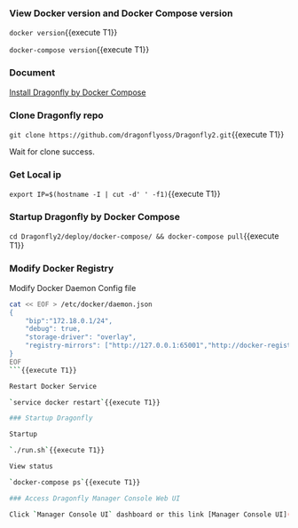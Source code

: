 ### View Docker version and  Docker Compose version

`docker version`{{execute T1}}

`docker-compose version`{{execute T1}}

### Document

[Install Dragonfly by Docker Compose](https://d7y.io/docs/getting-started/quick-start/docker-compose/)

### Clone Dragonfly repo

`git clone https://github.com/dragonflyoss/Dragonfly2.git`{{execute T1}}

Wait for clone success.

### Get Local ip

`export IP=$(hostname -I | cut -d' ' -f1)`{{execute T1}}

### Startup Dragonfly by Docker Compose

`cd Dragonfly2/deploy/docker-compose/ && docker-compose pull`{{execute T1}}

### Modify Docker Registry

Modify Docker Daemon Config file

```sh
cat << EOF > /etc/docker/daemon.json
{
    "bip":"172.18.0.1/24",
    "debug": true,
    "storage-driver": "overlay",
    "registry-mirrors": ["http://127.0.0.1:65001","http://docker-registry-mirror.katacoda.com"]
}
EOF
```{{execute T1}}

Restart Docker Service

`service docker restart`{{execute T1}}

### Startup Dragonfly

Startup

`./run.sh`{{execute T1}}

View status

`docker-compose ps`{{execute T1}}

### Access Dragonfly Manager Console Web UI

Click `Manager Console UI` dashboard or this link [Manager Console UI](https://[[HOST_SUBDOMAIN]]-8080-[[KATACODA_HOST]].environments.katacoda.com)

